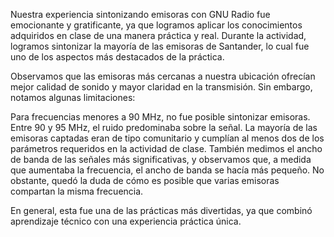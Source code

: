 Nuestra experiencia sintonizando emisoras con GNU Radio fue emocionante y gratificante, ya que logramos aplicar los conocimientos adquiridos en clase de una manera práctica y real. Durante la actividad, logramos sintonizar la mayoría de las emisoras de Santander, lo cual fue uno de los aspectos más destacados de la práctica.

Observamos que las emisoras más cercanas a nuestra ubicación ofrecían mejor calidad de sonido y mayor claridad en la transmisión. Sin embargo, notamos algunas limitaciones:

Para frecuencias menores a 90 MHz, no fue posible sintonizar emisoras.
Entre 90 y 95 MHz, el ruido predominaba sobre la señal.
La mayoría de las emisoras captadas eran de tipo comunitario y cumplían al menos dos de los parámetros requeridos en la actividad de clase. También medimos el ancho de banda de las señales más significativas, y observamos que, a medida que aumentaba la frecuencia, el ancho de banda se hacía más pequeño. No obstante, quedó la duda de cómo es posible que varias emisoras compartan la misma frecuencia.

En general, esta fue una de las prácticas más divertidas, ya que combinó aprendizaje técnico con una experiencia práctica única.
